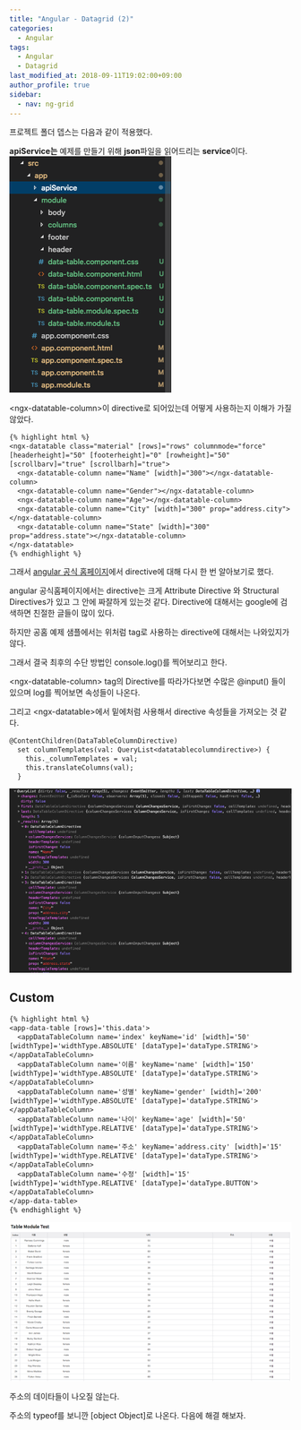 ```yaml
---
title: "Angular - Datagrid (2)"
categories: 
  - Angular
tags:
  - Angular
  - Datagrid
last_modified_at: 2018-09-11T19:02:00+09:00
author_profile: true
sidebar:
  - nav: ng-grid
---
```

프로젝트 폴더 뎁스는 다음과 같이 적용했다.

**apiService는** 예제를 만들기 위해 **json**파일을 읽어드리는 **service**이다.
![1](/assets/img/posts/angular/datagrid/2/1.png)

\<ngx-datatable-column\>이 directive로 되어있는데 어떻게 사용하는지 이해가 가질 않았다.

    {% highlight html %}
    <ngx-datatable class="material" [rows]="rows" columnmode="force" [headerheight]="50" [footerheight]="0" [rowheight]="50" [scrollbarv]="true" [scrollbarh]="true">
      <ngx-datatable-column name="Name" [width]="300"></ngx-datatable-column>
      <ngx-datatable-column name="Gender"></ngx-datatable-column>
      <ngx-datatable-column name="Age"></ngx-datatable-column>
      <ngx-datatable-column name="City" [width]="300" prop="address.city"></ngx-datatable-column>
      <ngx-datatable-column name="State" [width]="300" prop="address.state"></ngx-datatable-column>
    </ngx-datatable>    
    {% endhighlight %}

그래서 [angular 공식 홈페이지](https://angular.io)에서 directive에 대해 다시 한 번 알아보기로 했다.

angular 공식홈페이지에서는 directive는 크게 Attribute Directive 와 Structural Directives가 있고 그 안에 짜잘하게 있는것 같다. Directive에 대해서는 google에 검색하면 친절한 글들이 많이 있다.

하지만 공홈 예제 샘플에서는 위처럼 tag로 사용하는 directive에 대해서는 나와있지가 않다.

그래서 결국 최후의 수단 방법인 console.log()를 찍어보리고 한다.

\<ngx-datatable-column\> tag의 Directive를 따라가다보면 수많은 @input() 들이 있으며 log를 찍어보면 속성들이 나온다.

그리고 \<ngx-datatable\>에서 밑에처럼 사용해서 directive 속성들을 가져오는 것 같다.

    @ContentChildren(DataTableColumnDirective)
      set columnTemplates(val: QueryList<datatablecolumndirective>) {
        this._columnTemplates = val;
        this.translateColumns(val);
      }

![2](/assets/img/posts/angular/datagrid/2/2.png)

## Custom

    {% highlight html %}
    <app-data-table [rows]='this.data'>
      <appDataTableColumn name='index' keyName='id' [width]='50' [widthType]='widthType.ABSOLUTE' [dataType]='dataType.STRING'></appDataTableColumn>
      <appDataTableColumn name='이름' keyName='name' [width]='150' [widthType]='widthType.ABSOLUTE' [dataType]='dataType.STRING'></appDataTableColumn>
      <appDataTableColumn name='성별' keyName='gender' [width]='200' [widthType]='widthType.ABSOLUTE' [dataType]='dataType.STRING'></appDataTableColumn>
      <appDataTableColumn name='나이' keyName='age' [width]='50' [widthType]='widthType.RELATIVE' [dataType]='dataType.STRING'></appDataTableColumn>
      <appDataTableColumn name='주소' keyName='address.city' [width]='15' [widthType]='widthType.RELATIVE' [dataType]='dataType.STRING'></appDataTableColumn>
      <appDataTableColumn name='수정' [width]='15' [widthType]='widthType.RELATIVE' [dataType]='dataType.BUTTON'></appDataTableColumn>
    </app-data-table>
    {% endhighlight %}
    
![3](/assets/img/posts/angular/datagrid/2/3.png)

주소의 데이타들이 나오질 않는다.

주소의 typeof를 보니깐 [object Object]로 나온다. 다음에 해결 해보자.
